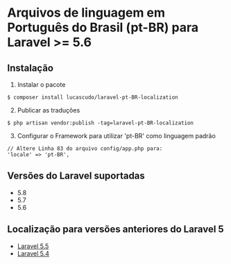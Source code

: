 # Arquivos de linguagem em Português do Brasil (pt-BR) para Laravel >= 5.6

## Instalação

1. Instalar o pacote
  ```shell
  $ composer install lucascudo/laravel-pt-BR-localization
  ```
2. Publicar as traduções
  ```shell
  $ php artisan vendor:publish -tag=laravel-pt-BR-localization
  ```
3. Configurar o Framework para utilizar 'pt-BR' como linguagem padrão
  ```
  // Altere Linha 83 do arquivo config/app.php para:
  'locale' => 'pt-BR',
  ```
## Versões do Laravel suportadas

* 5.8
* 5.7
* 5.6

## Localização para versões anteriores do Laravel 5
  
* [Laravel 5.5](https://github.com/enniosousa/laravel-5.5-pt-BR-localization)
* [Laravel 5.4](https://github.com/Leomhl/laravel-5.4-pt-br-localization)
